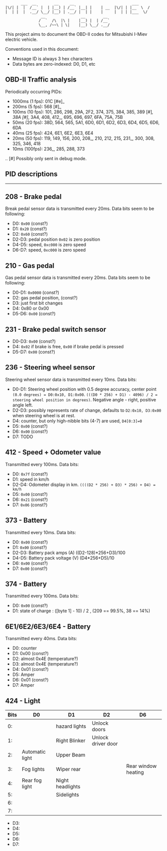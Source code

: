 

           ___  __        __     __                          ___
    |\/| |  |  /__` |  | |__) | /__` |__| |    | __  |\/| | |__  \  /
    |  | |  |  .__/ \__/ |__) | .__/ |  | |    |     |  | | |___  \/
                    __                __        __ 
                   /  `  /\  |\ |    |__) |  | /__`
                   \__, /~~\ | \|    |__) \__/ .__/


This project aims to document the OBD-II codes for Mitsubishi I-Miev
electric vehicle.

Conventions used in this document:

- Message ID is always 3 hex characters
- Data bytes are zero-indexed: D0, D1, etc

OBD-II Traffic analysis
-----------------

Periodically occurring PIDs:

- 1000ms (1 fps):
  01C [#e]_
- 200ms (5 fps):
  568 [#]_
- 100ms (10 fps):
  101, 286, 298, 29A, 2F2, 374, 375, 384, 385, 389 [#]_,
  38A [#]_, 3A4, 408, 412_, 695, 696, 697, 6FA, 75A, 75B
- 50ms (20 fps):
  38D, 564, 565, 5A1, 6D0, 6D1, 6D2, 6D3, 6D4, 6D5, 6D6, 6DA
- 40ms (25 fps):
  424, 6E1, 6E2, 6E3, 6E4
- 20ms (50 fps):
  119, 149, 156, 200, 208_, 210, 212, 215, 231_, 300, 308, 325, 346, 418
- 10ms (100fps):
  236_, 285, 288, 373

.. [#] Possibly only sent in debug mode.

PID descriptions
-----------------
-----------------


208 - Brake pedal
-----------------

Break pedal sensor data is transmitted every 20ms. Data bits seem
to be following:

- D0: ``0x00`` (const?)
- D1: ``0x20`` (const?)
- D2: ``0x60`` (const?)
- D2-D3: pedal position  ``0x02`` is zero position
- D4-D5: speed, ``0xc000`` is zero speed
- D6-D7: speed, ``0xc000`` is zero speed


210 - Gas pedal
-----------------

Gas pedal sensor data is transmitted every 20ms. Data bits seem
to be following:

- D0-D1: ``0x0000`` (const?)
- D2: gas pedal position,  (const?)
- D3: just first bit changes
- D4: 0x80 or 0x00 
- D5-D6:  ``0x00`` (const?)


231 - Brake pedal switch sensor
-----------------

- D0-D3: ``0x00`` (const?)
- D4: ``0x02`` if brake is free, ``0x00`` if brake pedal is pressed
- D5-D7: ``0x00`` (const?)


236 - Steering wheel sensor
-----------------

Steering wheel sensor data is transmitted every 10ms. Data bits:

- D0-D1: Steering wheel position with 0.5 degree accuracy, center point ``(0.0 degrees) = D0:0x10, D1:0x00``. ``(((D0 * 256) + D1) - 4096) / 2 = steering wheel position in degrees)``. Negative angle - right, positive angle left.
- D2-D3: possibly represents rate of change, defaults to ``D2:0x10, D3:0x00`` when steering wheel is at rest.
- D4: counter, but only high-nibble bits (4-7) are used, ``D4[0:3]=0``
- D5: ``0x00`` (const?)
- D6: ``0x00`` (const?)
- D7: TODO

412 - Speed + Odometer value
-----------------

Transmitted every 100ms. Data bits:

- D0: ``0x7f`` (const?)
- D1: speed in km/h
- D2-D4: Odometer display in km. ``((((D2 * 256) + D3) * 256) + D4) = km/h``
- D5: ``0x00`` (const?)
- D6: ``0x21`` (const?)
- D7: ``0x06`` (const?)


373 - Battery
-----------------

Transmitted every 10ms. Data bits:

- D0: ``0x00`` (const?)
- D1: ``0x00`` (const?)
- D2-D3: Battery pack amps (A) ((D2-128)*256+D3)/100
- D4-D5: Battery pack voltage (V) (D4*256+D5)/10
- D6: ``0x00`` (const?)
- D7: ``0x00`` (const?)


374 - Battery 
----------------------------

Transmitted every 100ms. Data bits:

- D0: ``0x00`` (const?)
- D1: state of charge : ([byte 1] - 10) / 2 , (209 == 99.5%, 38 == 14%)


6E1/6E2/6E3/6E4 -  Battery 
-----------------

Transmitted every 40ms. Data bits:

- D0: counter
- D1: 0x00 (const?)
- D2: almost 0x4E (temperature?)
- D3: almost 0x4E (temperature?)
- D4:  0x01 (const?)
- D5: Amper
- D6: 0x01 (const?)
- D7: Amper


424 -  Light
-----------------
 

| Bits  |       D0        |       D1         |        D2          |         D6          |
| ----- | --------------  | ---------------- | ----------------   |  ----------------   | 
| 0:    |                 | hazard lights    | Unlock doors       |                     |
| 1:    |                 | Right Blinker    | Unlock driver door |                     |
| 2:    | Automatic light | Upper Beam       |                    |                     |
| 3:    | Fog lights      | Wiper rear       |                    | Rear window heating |
| 4:    | Rear fog light  | Night headlights |                    |                     |
| 5:    |                 | Sidelights       |                    |                     |
| 6:    |                 |                  |                    |                     |
| 7:    |                 |                  |                    |                     |

- D3: 
- D4:  
- D5: 
- D6:
- D7:
